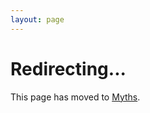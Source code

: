 ```yaml
---
layout: page
---
```


<script setup>
import { onMounted } from 'vue'

onMounted(() => {
  // Redirigir automáticamente a myths
  window.location.href = '/en/myths'
})
</script>

# Redirecting...

This page has moved to [Myths](/en/myths).

